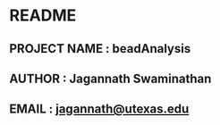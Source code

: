 # README

## PROJECT NAME	: beadAnalysis
## AUTHOR	: Jagannath Swaminathan
## EMAIL	: jagannath@utexas.edu
